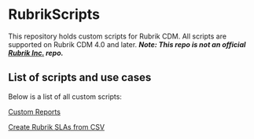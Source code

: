 # RubrikScripts
This repository holds custom scripts for Rubrik CDM.
All scripts are supported on Rubrik CDM 4.0 and later.
 **_Note: This repo is not an official [Rubrik Inc.](https://github.com/rubrikinc) repo._**
 ## List of scripts and use cases
Below is a list of all custom scripts:
 
[Custom Reports](https://github.com/mindthevirt/RubrikScripts/tree/master/Custom_Reports)

[Create Rubrik SLAs from CSV](https://github.com/mindthevirt/RubrikScripts/tree/master/CSV_TO_SLA)
